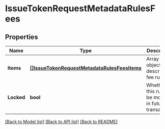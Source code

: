 # IssueTokenRequestMetadataRulesFees

## Properties
Name | Type | Description | Notes
------------ | ------------- | ------------- | -------------
**Items** | [**[]IssueTokenRequestMetadataRulesFeesItems**](issueTokenRequest_metadata_rules_fees_items.md) | Array of objects describing fee rules | [optional] 
**Locked** | **bool** | Whether this rule can be modified in future transactions | [optional] 

[[Back to Model list]](../README.md#documentation-for-models) [[Back to API list]](../README.md#documentation-for-api-endpoints) [[Back to README]](../README.md)


